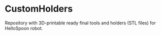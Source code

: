 # CustomHolders
Repository with 3D-printable ready final tools and holders (STL files) for HelloSpoon robot.
